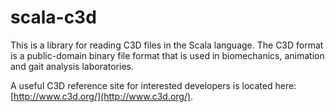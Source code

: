 scala-c3d
=========

This is a library for reading C3D files in the Scala language.  The C3D format is a public-domain binary file format that is used in biomechanics, animation and gait analysis laboratories.

A useful C3D reference site for interested developers is located here: [http://www.c3d.org/](http://www.c3d.org/).
